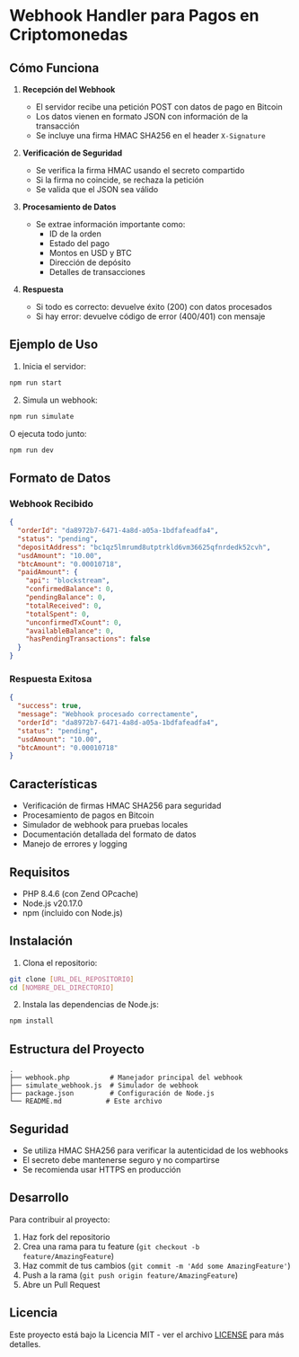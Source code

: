 # Webhook Handler para Pagos en Criptomonedas

## Cómo Funciona

1. **Recepción del Webhook**
   - El servidor recibe una petición POST con datos de pago en Bitcoin
   - Los datos vienen en formato JSON con información de la transacción
   - Se incluye una firma HMAC SHA256 en el header `X-Signature`

2. **Verificación de Seguridad**
   - Se verifica la firma HMAC usando el secreto compartido
   - Si la firma no coincide, se rechaza la petición
   - Se valida que el JSON sea válido

3. **Procesamiento de Datos**
   - Se extrae información importante como:
     - ID de la orden
     - Estado del pago
     - Montos en USD y BTC
     - Dirección de depósito
     - Detalles de transacciones

4. **Respuesta**
   - Si todo es correcto: devuelve éxito (200) con datos procesados
   - Si hay error: devuelve código de error (400/401) con mensaje

## Ejemplo de Uso

1. Inicia el servidor:
```bash
npm run start
```

2. Simula un webhook:
```bash
npm run simulate
```

O ejecuta todo junto:
```bash
npm run dev
```

## Formato de Datos

### Webhook Recibido
```json
{
  "orderId": "da8972b7-6471-4a8d-a05a-1bdfafeadfa4",
  "status": "pending",
  "depositAddress": "bc1qz5lmrumd8utptrkld6vm36625qfnrdedk52cvh",
  "usdAmount": "10.00",
  "btcAmount": "0.00010718",
  "paidAmount": {
    "api": "blockstream",
    "confirmedBalance": 0,
    "pendingBalance": 0,
    "totalReceived": 0,
    "totalSpent": 0,
    "unconfirmedTxCount": 0,
    "availableBalance": 0,
    "hasPendingTransactions": false
  }
}
```

### Respuesta Exitosa
```json
{
  "success": true,
  "message": "Webhook procesado correctamente",
  "orderId": "da8972b7-6471-4a8d-a05a-1bdfafeadfa4",
  "status": "pending",
  "usdAmount": "10.00",
  "btcAmount": "0.00010718"
}
```

## Características

- Verificación de firmas HMAC SHA256 para seguridad
- Procesamiento de pagos en Bitcoin
- Simulador de webhook para pruebas locales
- Documentación detallada del formato de datos
- Manejo de errores y logging

## Requisitos

- PHP 8.4.6 (con Zend OPcache)
- Node.js v20.17.0
- npm (incluido con Node.js)

## Instalación

1. Clona el repositorio:
```bash
git clone [URL_DEL_REPOSITORIO]
cd [NOMBRE_DEL_DIRECTORIO]
```

2. Instala las dependencias de Node.js:
```bash
npm install
```

## Estructura del Proyecto

```
.
├── webhook.php          # Manejador principal del webhook
├── simulate_webhook.js  # Simulador de webhook
├── package.json         # Configuración de Node.js
└── README.md           # Este archivo
```

## Seguridad

- Se utiliza HMAC SHA256 para verificar la autenticidad de los webhooks
- El secreto debe mantenerse seguro y no compartirse
- Se recomienda usar HTTPS en producción

## Desarrollo

Para contribuir al proyecto:

1. Haz fork del repositorio
2. Crea una rama para tu feature (`git checkout -b feature/AmazingFeature`)
3. Haz commit de tus cambios (`git commit -m 'Add some AmazingFeature'`)
4. Push a la rama (`git push origin feature/AmazingFeature`)
5. Abre un Pull Request

## Licencia

Este proyecto está bajo la Licencia MIT - ver el archivo [LICENSE](LICENSE) para más detalles. 